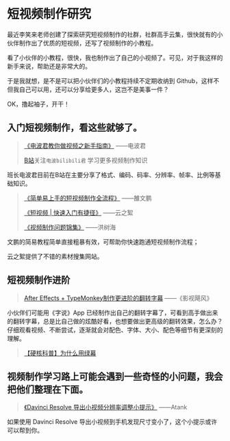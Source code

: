 # 短视频制作研究

最近李笑来老师创建了探索研究短视频制作的社群，社群高手云集，很快就有的小伙伴制作出了优质的短视频，还写了视频制作的小教程。

看了小伙伴的小教程，很快，我也制作出了自己的小视频了。可见，对于我这样的新手来说，帮助还是非常大的。

于是我就想，是不是可以把小伙伴们的小教程持续不定期收纳到 Github，这样不但我自己可以用，还可以分享给更多人，这岂不是美事一件？

OK，撸起袖子，开干！

## 入门短视频制作，看这些就够了。

> [《电波君教你做视频之新手指南》](https://www.bilibili.com/read/cv6134491)	——电波君
>
> [B站](https://www.bilibili.com/)关注`电波bilibili君` 学习更多视频制作知识

班长电波君目前在B站在主要分享了格式、编码、码率、分辨率、帧率、比例等基础知识。



>  [《简单易上手的短视频制作全流程》](https://mp.weixin.qq.com/s/LQ4em5xEN62wd_B0g9jK3Q?scene=156&amp;subscene=10001&amp;clicktime=1589808170&amp;enterid=1589808170 )	——雒文鹏
>
> [《短视频 | 快速入门有捷径》](https://mp.weixin.qq.com/s/WbRPj-4nAtb-WSzWteV8gg)	——云之絮
>
> [《视频制作问题锦集》](https://shimo.im/docs/xdpdg6TR6DkyCj8d/)	——洪树海

文鹏的简易教程简单直接粗暴有效，可帮助你快速跑通短视频制作流程；

云之絮提供了不错的素材搜集网站。

## 短视频制作进阶

> [After Effects + TypeMonkey制作更进阶的翻转字幕](https://www.bilibili.com/video/BV19x411w74w)    ——《影视飓风》

小伙伴们可能用《字说》App 已经制作出自己的翻转字幕了，可看到高手做出来的翻转字幕，总是比自己做的炫酷好看，也想要做出更高级的翻转效果，怎么办？仔细观看视频、不断尝试，逐渐就会对配色、字体、大小、配色等细节有更深刻的理解。

> [【硬核科普】为什么用绿幕](https://www.bilibili.com/video/BV14t4y1C7Lf)

## 视频制作学习路上可能会遇到一些奇怪的小问题，我会把他们整理在下面。

> [《Davinci Resolve 导出小视频分辨率调整小提示》](https://github.com/LazzaroneS/LazzaroneS.github.io/blob/master/DavinciResolve_Resolution.md)	——Atank

如果使用 Davinci Resolve 导出小视频到手机发现尺寸变小了，这个小提示或许可以帮到你。